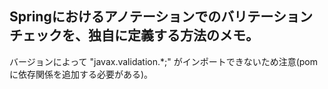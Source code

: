 <h2>Springにおけるアノテーションでのバリテーションチェックを、独自に定義する方法のメモ。</h2>
<p>バージョンによって "javax.validation.*;" がインポートできないため注意(pomに依存関係を追加する必要がある)。</p>


